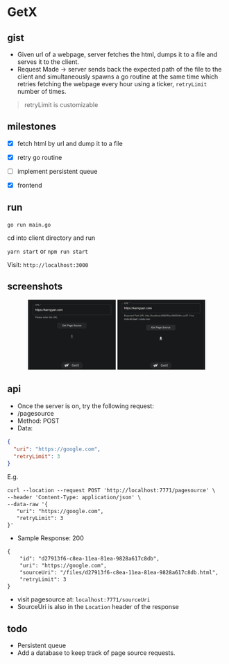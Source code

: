 # GetX

## gist

- Given url of a webpage, server fetches the html, dumps it to a file and serves it to the client.
- Request Made -> server sends back the expected path of the file to the client and simultaneously spawns 
a go routine at the same time which retries fetching the webpage every hour using a ticker, `retryLimit` number of times.
> retryLimit is customizable
 
##  milestones

- [x] fetch html by url and dump it to a file
- [x] retry go routine
- [ ] implement persistent queue
- [x] frontend



## run

`go run main.go`

cd into client directory and run

`yarn start` or `npm run start`

Visit: `http://localhost:3000`

## screenshots

<p align="center">
    <img alt="Screenshot 0" src="./screenshots/ss_0.png" width="40%"/>
    <img alt="Screenshot 1" src="./screenshots/ss_1.png" width="40%"/>
</p>

## api


- Once the server is on, try the following request: 
- /pagesource 
- Method: POST
- Data:
```json
{
  "uri": "https://google.com",
  "retryLimit": 3
}
```
E.g.
 ```
curl --location --request POST 'http://localhost:7771/pagesource' \
--header 'Content-Type: application/json' \
--data-raw '{
    "uri": "https://google.com",
    "retryLimit": 3
}'
```

- Sample Response: 200

```
{
    "id": "d27913f6-c8ea-11ea-81ea-9828a617c8db",
    "uri": "https://google.com",
    "sourceUri": "/files/d27913f6-c8ea-11ea-81ea-9828a617c8db.html",
    "retryLimit": 3
}
```

- visit pagesource at: `localhost:7771/sourceUri`
- SourceUri is also in the `Location` header of the response

 ## todo
 
 - Persistent queue
 - Add a database to keep track of page source requests.